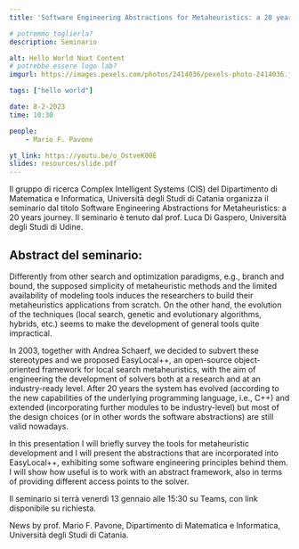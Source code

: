 ```yaml
---
title: 'Software Engineering Abstractions for Metaheuristics: a 20 years journey'

# potremmo toglierla?
description: Seminario

alt: Hello World Nuxt Content
# potrebbe essere logo lab?
imgurl: https://images.pexels.com/photos/2414036/pexels-photo-2414036.jpeg?auto=compress&cs=tinysrgb&w=1260&h=750&dpr=2

tags: ["hello world"]

date: 8-2-2023
time: 10:30

people:
    - Mario F. Pavone

yt_link: https://youtu.be/o_OstveK00E
slides: resources/slide.pdf
---
```


Il gruppo di ricerca Complex Intelligent Systems (CIS) del Dipartimento di Matematica e Informatica, Università degli Studi di Catania organizza il seminario dal titolo Software Engineering Abstractions for Metaheuristics: a 20 years journey. Il seminario è tenuto dal prof. Luca Di Gaspero, Università degli Studi di Udine.

## Abstract del seminario:
Differently from other search and optimization paradigms, e.g., branch and bound, the supposed simplicity of metaheuristic methods and the limited availability of modeling tools induces the researchers to build their metaheuristics applications from scratch. On the other hand, the evolution of the techniques (local search, genetic and evolutionary algorithms, hybrids, etc.) seems to make the development of general tools quite impractical.

In 2003, together with Andrea Schaerf, we decided to subvert these stereotypes and we proposed EasyLocal++, an open-source object-oriented framework for local search metaheuristics, with the aim of engineering the development of solvers both at a research and at an industry-ready level. After 20 years the system has evolved (according to the new capabilities of the underlying programming language, i.e., C++) and extended (incorporating further modules to be industry-level) but most of the design choices (or in other words the software abstractions) are still valid nowadays.

In this presentation I will briefly survey the tools for metaheuristic development and I will present the abstractions that are incorporated into EasyLocal++, exhibiting some software engineering principles behind them. I will show how useful is to work with an abstract framework, also in terms of providing different access points to the solver.


Il seminario si terrà venerdì 13 gennaio alle 15:30 su Teams, con link disponibile su richiesta.

News by prof. Mario F. Pavone, Dipartimento di Matematica e Informatica, Università degli Studi di Catania.